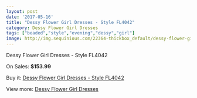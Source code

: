```yaml
---
layout: post
date: '2017-05-16'
title: "Dessy Flower Girl Dresses - Style FL4042"
category: Dessy Flower Girl Dresses
tags: ["beaded","style","evening","dessy","girl"]
image: http://img.sequinious.com/22364-thickbox_default/dessy-flower-girl-dresses-style-fl4042.jpg
---
```

Dessy Flower Girl Dresses - Style FL4042

On Sales: **$153.99**
<a href="https://www.sequinious.com/dessy-flower-girl-dresses/9930-dessy-flower-girl-dresses-style-fl4042.html"><amp-img layout="responsive" width="600" height="600" src="//img.sequinious.com/22364-thickbox_default/dessy-flower-girl-dresses-style-fl4042.jpg" alt="Dessy Flower Girl Dresses - Style FL4042 0" /></a>
<a href="https://www.sequinious.com/dessy-flower-girl-dresses/9930-dessy-flower-girl-dresses-style-fl4042.html"><amp-img layout="responsive" width="600" height="600" src="//img.sequinious.com/22366-thickbox_default/dessy-flower-girl-dresses-style-fl4042.jpg" alt="Dessy Flower Girl Dresses - Style FL4042 1" /></a>
<a href="https://www.sequinious.com/dessy-flower-girl-dresses/9930-dessy-flower-girl-dresses-style-fl4042.html"><amp-img layout="responsive" width="600" height="600" src="//img.sequinious.com/22365-thickbox_default/dessy-flower-girl-dresses-style-fl4042.jpg" alt="Dessy Flower Girl Dresses - Style FL4042 2" /></a>

Buy it: [Dessy Flower Girl Dresses - Style FL4042](https://www.sequinious.com/dessy-flower-girl-dresses/9930-dessy-flower-girl-dresses-style-fl4042.html "Dessy Flower Girl Dresses - Style FL4042")

View more: [Dessy Flower Girl Dresses](https://www.sequinious.com/50-dessy-flower-girl-dresses "Dessy Flower Girl Dresses")